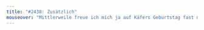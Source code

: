```yaml
---
title: "#2438: Zusätzlich"
mouseover: "Mittlerweile freue ich mich ja auf Käfers Geburtstag fast mehr als auf meinen eigenen..."
---
```

